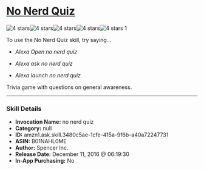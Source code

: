 # [No Nerd Quiz](http://alexa.amazon.com/#skills/amzn1.ask.skill.3480c5ae-1cfe-415a-9f6b-a40a72247731)
![4 stars](../../images/ic_star_black_18dp_1x.png)![4 stars](../../images/ic_star_black_18dp_1x.png)![4 stars](../../images/ic_star_black_18dp_1x.png)![4 stars](../../images/ic_star_black_18dp_1x.png)![4 stars](../../images/ic_star_border_black_18dp_1x.png) 1

To use the No Nerd Quiz skill, try saying...

* *Alexa Open no nerd quiz*

* *Alexa ask no nerd quiz*

* *Alexa launch no nerd quiz*

Trivia game with questions on general awareness.

***

### Skill Details

* **Invocation Name:** no nerd quiz
* **Category:** null
* **ID:** amzn1.ask.skill.3480c5ae-1cfe-415a-9f6b-a40a72247731
* **ASIN:** B01NAHL0ME
* **Author:** Spencer Inc.
* **Release Date:** December 11, 2016 @ 06:19:30
* **In-App Purchasing:** No

